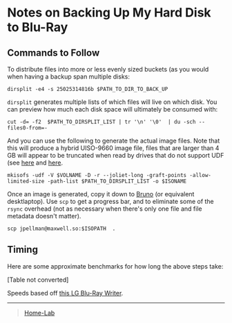 

Notes on Backing Up My Hard Disk to Blu-Ray
===========================================

Commands to Follow
------------------

To distribute files into more or less evenly sized buckets (as you would when having a backup span multiple disks:

    dirsplit -e4 -s 25025314816b $PATH_TO_DIR_TO_BACK_UP

`dirsplit` generates multiple lists of which files will live on which disk. You can preview how much each disk space will ultimately be consumed with:

    cut -d= -f2  $PATH_TO_DIRSPLIT_LIST | tr '\n' '\0'  | du -sch --files0-from=-

And you can use the following to generate the actual image files. Note that this will produce a hybrid UISO-9660 image file, files that are larger than 4 GB will appear to be truncated when read by drives that do not support UDF (see [here](http/superuser.cquestio5979what-is-the-largest-file-i-can-write-to-a-dvd) and [here](http/unix.stackexchange.cquestio175how-to-create-udf-images-and-burn-them-to-dvd-or-cdrom).

    mkisofs -udf -V $VOLNAME -D -r --joliet-long -graft-points -allow-limited-size -path-list $PATH_TO_DIRSPLIT_LIST -o $ISONAME

Once an image is generated, copy it down to [Bruno](Bruno) (or equivalent desktlaptop). Use `scp` to get a progress bar, and to eliminate some of the `rsync` overhead (not as necessary when there's only one file and file metadata doesn't matter).

    scp jpellman@maxwell.so:$ISOPATH  .

Timing
------

Here are some approximate benchmarks for how long the above steps take:

[Table not converted]

Speeds based off [this LG Blu-Ray Writer](http/smile.amazon.cLG-Electronics-External-Optical-WP50NB40).

* * * * *

> [Home-Lab](Home-Lab)
